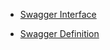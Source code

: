 

- [Swagger Interface](http://localhost:8080/api/tasktracker/swagger-ui/index.html)

- [Swagger Definition](http://localhost:8080/api/tasktracker/v3/api-docs)